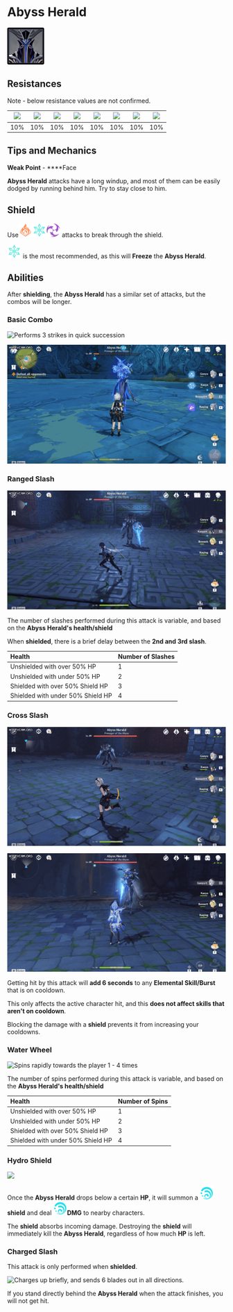 # Abyss Herald

![](../../.gitbook/assets/abyss-herald.jpg)

## Resistances

Note - below resistance values are not confirmed.

| ​​![](https://firebasestorage.googleapis.com/v0/b/gitbook-28427.appspot.com/o/assets%2F-MVAGyyACcSzyzfmgy7f%2Fsync%2F485abc41b72e4fb75fd6cf1b2c21d83a5da9a05c.png?generation=1615182625871961&alt=media) | ​​![](https://firebasestorage.googleapis.com/v0/b/gitbook-28427.appspot.com/o/assets%2F-MVAGyyACcSzyzfmgy7f%2Fsync%2F1a9d730812988c6cd8678f117630d179f689cee0.png?generation=1615182626544397&alt=media) | ​​![](https://firebasestorage.googleapis.com/v0/b/gitbook-28427.appspot.com/o/assets%2F-MVAGyyACcSzyzfmgy7f%2Fsync%2Fe0472b52c548a7162a648c191cad9b7bbdf4498b.png?generation=1615182626170812&alt=media) | ​​![](https://firebasestorage.googleapis.com/v0/b/gitbook-28427.appspot.com/o/assets%2F-MVAGyyACcSzyzfmgy7f%2Fsync%2Fa8efded210241d0c6764e2819b9c750deff8a6d4.png?generation=1615182626278065&alt=media) | ​​![](https://firebasestorage.googleapis.com/v0/b/gitbook-28427.appspot.com/o/assets%2F-MVAGyyACcSzyzfmgy7f%2Fsync%2F68e4777d7c38eb974be29d8260b1f52709a44a26.png?generation=1615182625284983&alt=media) | ​​![](https://firebasestorage.googleapis.com/v0/b/gitbook-28427.appspot.com/o/assets%2F-MVAGyyACcSzyzfmgy7f%2Fsync%2Fcb0b6d83e3899b9d4310fb78ce58ccad28b8c839.png?generation=1615182626007947&alt=media) | ​​![](https://firebasestorage.googleapis.com/v0/b/gitbook-28427.appspot.com/o/assets%2F-MVAGyyACcSzyzfmgy7f%2Fsync%2F347363c813f76f26b0c6c74df49012812f9fe690.png?generation=1615182625760905&alt=media) | ​​![](https://firebasestorage.googleapis.com/v0/b/gitbook-28427.appspot.com/o/assets%2F-MVAGyyACcSzyzfmgy7f%2Fsync%2F7db8ec0e8a47656e2367909ab5d65aa19effb930.png?generation=1615182626144273&alt=media) |
| :---: | :---: | :---: | :---: | :---: | :---: | :---: | :---: |
| 10% | 10% | 10% | 10% | 10% | 10% | 10% | 10% |

## Tips and Mechanics

**Weak Point** - ****Face

**Abyss Herald** attacks have a long windup, and most of them can be easily dodged by running behind him. Try to stay close to him.

## Shield

Use![](../../.gitbook/assets/pyro_small.png)![](../../.gitbook/assets/cryo_small.png)![](../../.gitbook/assets/electro_small.png) attacks to break through the shield.

![](../../.gitbook/assets/cryo_small.png) is the most recommended, as this will **Freeze** the **Abyss Herald**.

## Abilities

After **shielding**, the **Abyss Herald** has a similar set of attacks, but the combos will be longer.

### Basic Combo

![Performs 3 strikes in quick succession](../../.gitbook/assets/herald_aa_3.gif)

![When shielded, does a 5 slash combo](../../.gitbook/assets/herald_aa_5.gif)

### **Ranged Slash**

![Sends out 1 - 4 slashing waves at the player](../../.gitbook/assets/herald_slash_2.gif)

The number of slashes performed during this attack is variable, and based on the **Abyss Herald's health/shield**

When **shielded**, there is a brief delay between the **2nd and 3rd slash**.

| Health | Number of Slashes |
| :--- | :--- |
| Unshielded with over 50% HP | 1 |
| Unshielded with under 50% HP | 2 |
| Shielded with over 50% Shield HP | 3 |
| Shielded with under 50% Shield HP | 4 |

### **Cross Slash**

![Sends out a wave in a cross shape at the player](../../.gitbook/assets/herald_cross.gif)

![Getting hit by cross slash increases cooldowns](../../.gitbook/assets/herald_ecd.gif)

Getting hit by this attack will **add 6 seconds** to any **Elemental Skill/Burst** that is on cooldown.

This only affects the active character hit, and this **does not affect skills that aren't on cooldown**.

Blocking the damage with a **shield** prevents it from increasing your cooldowns.

### Water Wheel

![Spins rapidly towards the player 1 - 4 times](../../.gitbook/assets/herald_mizuguruma_2.gif)

The number of spins performed during this attack is variable, and based on the **Abyss Herald's health/shield**

| Health | Number of Spins |
| :--- | :--- |
| Unshielded with over 50% HP | 1 |
| Unshielded with under 50% HP | 2 |
| Shielded with over 50% Shield HP | 3 |
| Shielded with under 50% Shield HP | 4 |

### Hydro Shield

![](../../.gitbook/assets/herald_shielding.gif)

Once the **Abyss Herald** drops below a certain **HP**, it will summon a ![](../../.gitbook/assets/hydro_small.png) **shield** and deal ![](../../.gitbook/assets/hydro_small.png)**DMG** to nearby characters.

The **shield** absorbs incoming damage. Destroying the **shield** will immediately kill the **Abyss Herald**, regardless of how much **HP** is left.

### Charged Slash

This attack is only performed when **shielded**.

![Charges up briefly, and sends 6 blades out in all directions.](../../.gitbook/assets/herald_charged_slash.gif)

If you stand directly behind the **Abyss Herald** when the attack finishes, you will not get hit.

